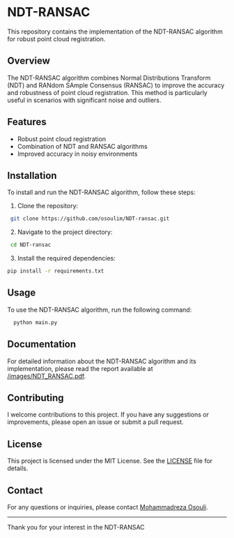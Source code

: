 # NDT-RANSAC

This repository contains the implementation of the NDT-RANSAC algorithm for robust point cloud registration.

## Overview

The NDT-RANSAC algorithm combines Normal Distributions Transform (NDT) and RANdom SAmple Consensus (RANSAC) to improve the accuracy and robustness of point cloud registration. This method is particularly useful in scenarios with significant noise and outliers.

## Features

- Robust point cloud registration
- Combination of NDT and RANSAC algorithms
- Improved accuracy in noisy environments

## Installation

To install and run the NDT-RANSAC algorithm, follow these steps:

1. Clone the repository:
  ```bash
   git clone https://github.com/osoulim/NDT-ransac.git
  ```

2. Navigate to the project directory:
  ```bash
   cd NDT-ransac
  ```
3. Install the required dependencies:
```bash
pip install -r requirements.txt
```

## Usage
To use the NDT-RANSAC algorithm, run the following command:

```bash
  python main.py
```

## Documentation

For detailed information about the NDT-RANSAC algorithm and its implementation, please read the report available at [/images/NDT_RANSAC.pdf](images/NDT_RANSAC.pdf).

## Contributing

I welcome contributions to this project. If you have any suggestions or improvements, please open an issue or submit a pull request.

## License

This project is licensed under the MIT License. See the [LICENSE](LICENSE) file for details.

## Contact

For any questions or inquiries, please contact [Mohammadreza Osouli](mailto:mohammadreza.osouli@gmail.com).

---

Thank you for your interest in the NDT-RANSAC


